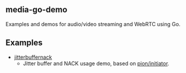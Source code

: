 ## media-go-demo
Examples and demos for audio/video streaming and WebRTC using Go.

## Examples
* [jitterbuffernack](https://github.com/lidedongsn/media-go-demo/tree/main/examples/jitterbuffernack)
  * Jitter buffer and NACK usage demo, based on [pion/initiator](https://github.com/pion/interceptor).

